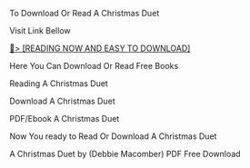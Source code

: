 To Download Or Read A Christmas Duet

Visit Link Bellow

<a href="https://uk.ebookarea.xyz/?book=205436000-a-christmas-duet">📖&gt; [READING NOW AND EASY TO DOWNLOAD]</a>

Here You Can Download Or Read Free Books

Reading A Christmas Duet

Download A Christmas Duet

PDF/Ebook A Christmas Duet

Now You ready to Read Or Download A Christmas Duet

A Christmas Duet by (Debbie Macomber) PDF Free Download
